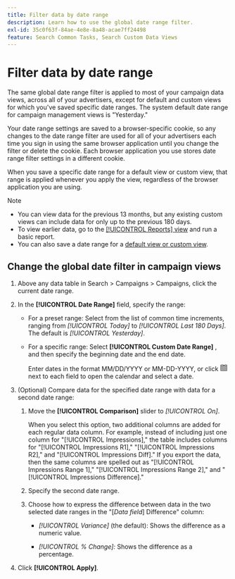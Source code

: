 ```yaml
---
title: Filter data by date range
description: Learn how to use the global date range filter.
exl-id: 35c0f63f-84ae-4e8e-8a48-acae7ff24498
feature: Search Common Tasks, Search Custom Data Views
---
```

# Filter data by date range

The same global date range filter is applied to most of your campaign data views, across all of your advertisers, except for default and custom views for which you've saved specific date ranges. The system default date range for campaign management views is "Yesterday."

Your date range settings are saved to a browser-specific cookie, so any changes to the date range filter are used for all of your advertisers each time you sign in using the same browser application until you change the filter or delete the cookie. Each browser application you use stores date range filter settings in a different cookie.

When you save a specific date range for a default view or custom view, that range is applied whenever you apply the view, regardless of the browser application you are using. 

>[!NOTE]
>
>* You can view data for the previous 13 months, but any existing custom views can include data for only up to the previous 180 days.
>* To view earlier data, go to the [[!UICONTROL Reports] view](/help/search-social-commerce/reports/management/basic-advanced/basic-advanced-report-about.md) and run a basic report.
>* You can also save a date range for a [default view or custom view](/help/search-social-commerce/common-tasks/data-views/custom-default-views-manage.md).

## Change the global date filter in campaign views

1. Above any data table in Search \> Campaigns \> Campaigns, click the current date range.

1. In the **[!UICONTROL Date Range]** field, specify the range:

   * For a preset range: Select from the list of common time increments, ranging from *[!UICONTROL Today]* to *[!UICONTROL Last 180 Days]*. The default is *[!UICONTROL Yesterday]*.

   * For a specific range: Select **[!UICONTROL Custom Date Range]** , and then specify the beginning date and the end date.

      Enter dates in the format MM/DD/YYYY or MM-DD-YYYY, or click ![Calendar icon](/help/search-social-commerce/assets/calendar.png "Calendar icon") next to each field to open the calendar and select a date.

1. (Optional) Compare data for the specified date range with data for a second date range:

   1. Move the **[!UICONTROL Comparison]** slider to *[!UICONTROL On]*.

      When you select this option, two additional columns are added for each regular data column. For example, instead of including just one column for "[!UICONTROL Impressions]," the table includes columns for "[!UICONTROL Impressions R1]," "[!UICONTROL Impressions R2]," and "[!UICONTROL Impressions Diff]."  If you export the data, then the same columns are spelled out as "[!UICONTROL Impressions Range 1]," "[!UICONTROL Impressions Range 2]," and "[!UICONTROL Impressions Difference]."

   1. Specify the second date range.

   1. Choose how to express the difference between data in the two selected date ranges in the "\[_Data field_\] Difference" column:

      * *[!UICONTROL Variance]* (the default): Shows the difference as a numeric value.

      * *[!UICONTROL % Change]:*  Shows the difference as a percentage.

1. Click **[!UICONTROL Apply]**.
